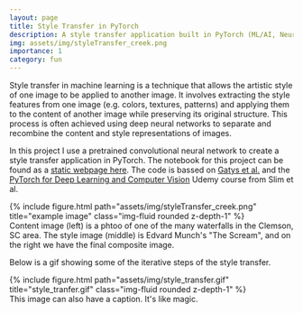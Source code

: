 ```yaml
---
layout: page
title: Style Transfer in PyTorch
description: A style transfer application built in PyTorch (ML/AI, Neural Networks, Transfer Learning, Python, PyTorch)
img: assets/img/styleTransfer_creek.png
importance: 1
category: fun
---
```



Style transfer in machine learning is a technique that allows the artistic style of one image to be applied to another image. It involves extracting the style features from one image (e.g. colors, textures, patterns) and applying them to the content of another image while preserving its original structure. This process is often achieved using deep neural networks to separate and recombine the content and style representations of images. 

In this project I use a pretrained convolutional neural network to create a style transfer application in PyTorch. The notebook for this project can be found as a <a href="StyleTransfer_in_PyTorch.html">static webpage here</a>. The code is bassed on <a href="https://www.cv-foundation.org/openaccess/content_cvpr_2016/papers/Gatys_Image_Style_Transfer_CVPR_2016_paper.pdf">Gatys et al.</a> and the <a href="https://www.udemy.com/course/pytorch-for-deep-learning-and-computer-vision/">PyTorch for Deep Learning and Computer Vision</a> Udemy course from Slim et al. 

<div class="row">
    <div class="col-sm mt-3 mt-md-0">
        {% include figure.html path="assets/img/styleTransfer_creek.png" title="example image" class="img-fluid rounded z-depth-1" %}
    </div>
</div>
<div class="caption">
    Content image (left) is a phtoo of one of the many waterfalls in the Clemson, SC area. The style image (middle) is Edvard Munch's "The Scream", and on the right we have the final composite image.
</div>

Below is a gif showing some of the iterative steps of the style transfer.

<div class="row">
    <div class="col-sm mt-3 mt-md-0">
        {% include figure.html path="assets/img/style_transfer.gif" title="style_tranfer.gif" class="img-fluid rounded z-depth-1" %}
    </div>
</div>
<div class="caption">
    This image can also have a caption. It's like magic.
</div>
